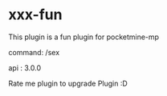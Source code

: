 # xxx-fun
This plugin is a fun plugin for pocketmine-mp


command: /sex

api : 3.0.0 

Rate me plugin to upgrade Plugin :D
